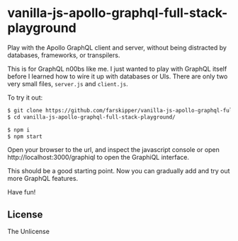 # vanilla-js-apollo-graphql-full-stack-playground

Play with the Apollo GraphQL client and server, without being distracted by databases, frameworks, or transpilers.

This is for GraphQL n00bs like me. I just wanted to play with GraphQL itself before I learned how to wire it up with databases or UIs. There are only two very small files, `server.js` and `client.js`.

To try it out:

```sh
$ git clone https://github.com/farskipper/vanilla-js-apollo-graphql-full-stack-playground.git
$ cd vanilla-js-apollo-graphql-full-stack-playground/

$ npm i
$ npm start
```

Open your browser to the url, and inspect the javascript console or open http://localhost:3000/graphiql to open the GraphiQL interface.

This should be a good starting point. Now you can gradually add and try out more GraphQL features.

Have fun!

## License
The Unlicense
